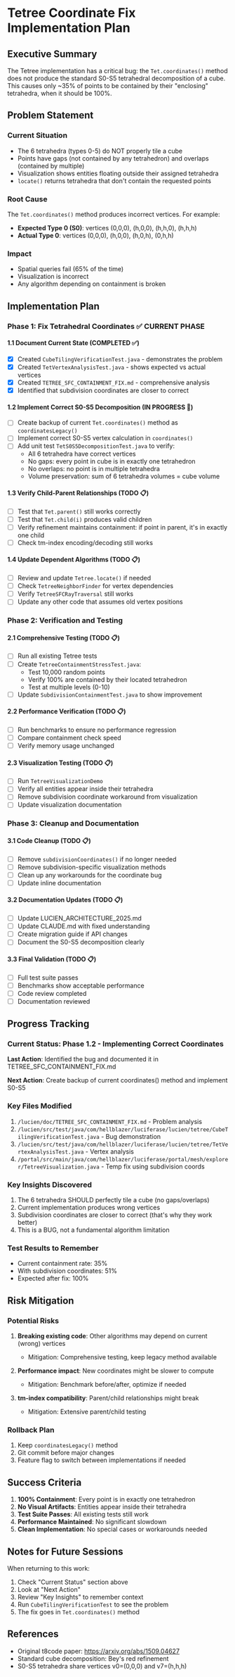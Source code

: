 # Tetree Coordinate Fix Implementation Plan

## Executive Summary

The Tetree implementation has a critical bug: the `Tet.coordinates()` method does not produce the standard S0-S5 tetrahedral decomposition of a cube. This causes only ~35% of points to be contained by their "enclosing" tetrahedra, when it should be 100%.

## Problem Statement

### Current Situation
- The 6 tetrahedra (types 0-5) do NOT properly tile a cube
- Points have gaps (not contained by any tetrahedron) and overlaps (contained by multiple)
- Visualization shows entities floating outside their assigned tetrahedra
- `locate()` returns tetrahedra that don't contain the requested points

### Root Cause
The `Tet.coordinates()` method produces incorrect vertices. For example:
- **Expected Type 0 (S0)**: vertices (0,0,0), (h,0,0), (h,h,0), (h,h,h)
- **Actual Type 0**: vertices (0,0,0), (h,0,0), (h,0,h), (0,h,h)

### Impact
- Spatial queries fail (65% of the time)
- Visualization is incorrect
- Any algorithm depending on containment is broken

## Implementation Plan

### Phase 1: Fix Tetrahedral Coordinates ✅ CURRENT PHASE

#### 1.1 Document Current State (COMPLETED ✅)
- [x] Created `CubeTilingVerificationTest.java` - demonstrates the problem
- [x] Created `TetVertexAnalysisTest.java` - shows expected vs actual vertices
- [x] Created `TETREE_SFC_CONTAINMENT_FIX.md` - comprehensive analysis
- [x] Identified that subdivision coordinates are closer to correct

#### 1.2 Implement Correct S0-S5 Decomposition (IN PROGRESS 🔄)
- [ ] Create backup of current `Tet.coordinates()` method as `coordinatesLegacy()`
- [ ] Implement correct S0-S5 vertex calculation in `coordinates()`
- [ ] Add unit test `TetS0S5DecompositionTest.java` to verify:
  - All 6 tetrahedra have correct vertices
  - No gaps: every point in cube is in exactly one tetrahedron
  - No overlaps: no point is in multiple tetrahedra
  - Volume preservation: sum of 6 tetrahedra volumes = cube volume

#### 1.3 Verify Child-Parent Relationships (TODO 📋)
- [ ] Test that `Tet.parent()` still works correctly
- [ ] Test that `Tet.child(i)` produces valid children
- [ ] Verify refinement maintains containment: if point in parent, it's in exactly one child
- [ ] Check tm-index encoding/decoding still works

#### 1.4 Update Dependent Algorithms (TODO 📋)
- [ ] Review and update `Tetree.locate()` if needed
- [ ] Check `TetreeNeighborFinder` for vertex dependencies
- [ ] Verify `TetreeSFCRayTraversal` still works
- [ ] Update any other code that assumes old vertex positions

### Phase 2: Verification and Testing

#### 2.1 Comprehensive Testing (TODO 📋)
- [ ] Run all existing Tetree tests
- [ ] Create `TetreeContainmentStressTest.java`:
  - Test 10,000 random points
  - Verify 100% are contained by their located tetrahedron
  - Test at multiple levels (0-10)
- [ ] Update `SubdivisionContainmentTest.java` to show improvement

#### 2.2 Performance Verification (TODO 📋)
- [ ] Run benchmarks to ensure no performance regression
- [ ] Compare containment check speed
- [ ] Verify memory usage unchanged

#### 2.3 Visualization Testing (TODO 📋)
- [ ] Run `TetreeVisualizationDemo`
- [ ] Verify all entities appear inside their tetrahedra
- [ ] Remove subdivision coordinate workaround from visualization
- [ ] Update visualization documentation

### Phase 3: Cleanup and Documentation

#### 3.1 Code Cleanup (TODO 📋)
- [ ] Remove `subdivisionCoordinates()` if no longer needed
- [ ] Remove subdivision-specific visualization methods
- [ ] Clean up any workarounds for the coordinate bug
- [ ] Update inline documentation

#### 3.2 Documentation Updates (TODO 📋)
- [ ] Update LUCIEN_ARCHITECTURE_2025.md
- [ ] Update CLAUDE.md with fixed understanding
- [ ] Create migration guide if API changes
- [ ] Document the S0-S5 decomposition clearly

#### 3.3 Final Validation (TODO 📋)
- [ ] Full test suite passes
- [ ] Benchmarks show acceptable performance
- [ ] Code review completed
- [ ] Documentation reviewed

## Progress Tracking

### Current Status: Phase 1.2 - Implementing Correct Coordinates

**Last Action**: Identified the bug and documented it in TETREE_SFC_CONTAINMENT_FIX.md

**Next Action**: Create backup of current coordinates() method and implement S0-S5

### Key Files Modified
1. `/lucien/doc/TETREE_SFC_CONTAINMENT_FIX.md` - Problem analysis
2. `/lucien/src/test/java/com/hellblazer/luciferase/lucien/tetree/CubeTilingVerificationTest.java` - Bug demonstration
3. `/lucien/src/test/java/com/hellblazer/luciferase/lucien/tetree/TetVertexAnalysisTest.java` - Vertex analysis
4. `/portal/src/main/java/com/hellblazer/luciferase/portal/mesh/explorer/TetreeVisualization.java` - Temp fix using subdivision coords

### Key Insights Discovered
1. The 6 tetrahedra SHOULD perfectly tile a cube (no gaps/overlaps)
2. Current implementation produces wrong vertices
3. Subdivision coordinates are closer to correct (that's why they work better)
4. This is a BUG, not a fundamental algorithm limitation

### Test Results to Remember
- Current containment rate: 35%
- With subdivision coordinates: 51% 
- Expected after fix: 100%

## Risk Mitigation

### Potential Risks
1. **Breaking existing code**: Other algorithms may depend on current (wrong) vertices
   - Mitigation: Comprehensive testing, keep legacy method available
   
2. **Performance impact**: New coordinates might be slower to compute
   - Mitigation: Benchmark before/after, optimize if needed
   
3. **tm-index compatibility**: Parent/child relationships might break
   - Mitigation: Extensive parent/child testing

### Rollback Plan
1. Keep `coordinatesLegacy()` method
2. Git commit before major changes
3. Feature flag to switch between implementations if needed

## Success Criteria

1. **100% Containment**: Every point is in exactly one tetrahedron
2. **No Visual Artifacts**: Entities appear inside their tetrahedra
3. **Test Suite Passes**: All existing tests still work
4. **Performance Maintained**: No significant slowdown
5. **Clean Implementation**: No special cases or workarounds needed

## Notes for Future Sessions

When returning to this work:
1. Check "Current Status" section above
2. Look at "Next Action" 
3. Review "Key Insights" to remember context
4. Run `CubeTilingVerificationTest` to see the problem
5. The fix goes in `Tet.coordinates()` method

## References

- Original t8code paper: https://arxiv.org/abs/1509.04627
- Standard cube decomposition: Bey's red refinement
- S0-S5 tetrahedra share vertices v0=(0,0,0) and v7=(h,h,h)